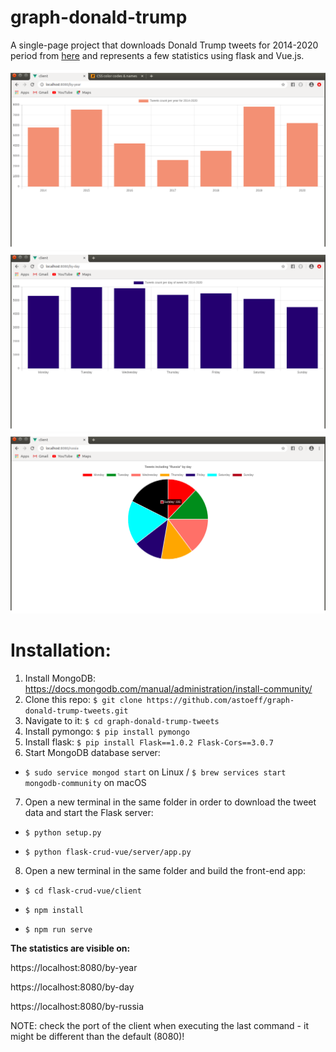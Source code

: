# graph-donald-trump
A single-page project that downloads Donald Trump tweets for 2014-2020 period from [here](http://trumptwitterarchive.com/) and represents a few statistics using flask and Vue.js.

![outlook](tweets-by-year.png) ![outlook](tweets-by-day.png) ![outlook](tweets-containing-russia-by-day.png)


# Installation:

1. Install MongoDB: https://docs.mongodb.com/manual/administration/install-community/
2. Clone this repo: `$ git clone https://github.com/astoeff/graph-donald-trump-tweets.git`
3. Navigate to it: `$ cd graph-donald-trump-tweets`
4. Install pymongo: `$ pip install pymongo`
5. Install flask: `$ pip install Flask==1.0.2 Flask-Cors==3.0.7`
6. Start MongoDB database server:

- `$ sudo service mongod start` on Linux / `$ brew services start mongodb-community` on macOS

7. Open a new terminal in the same folder in order to download the tweet data and start the Flask server:

- `$ python setup.py`

- `$ python flask-crud-vue/server/app.py`

8. Open a new terminal in the same folder and build the front-end app:

- `$ cd flask-crud-vue/client`

- `$ npm install`

- `$ npm run serve`

**The statistics are visible on:**

https://localhost:8080/by-year

https://localhost:8080/by-day

https://localhost:8080/by-russia

NOTE: check the port of the client when executing the last command - it might be different than the default (8080)!